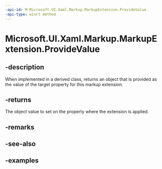 ```yaml
---
-api-id: M:Microsoft.UI.Xaml.Markup.MarkupExtension.ProvideValue
-api-type: winrt method
---
```


<!-- Method syntax.
virtual protected object MarkupExtension.ProvideValue()
-->

# Microsoft.UI.Xaml.Markup.MarkupExtension.ProvideValue

## -description

When implemented in a derived class, returns an object that is provided as the value of the target property for this markup extension.

## -returns

The object value to set on the property where the extension is applied.

## -remarks

## -see-also

## -examples

